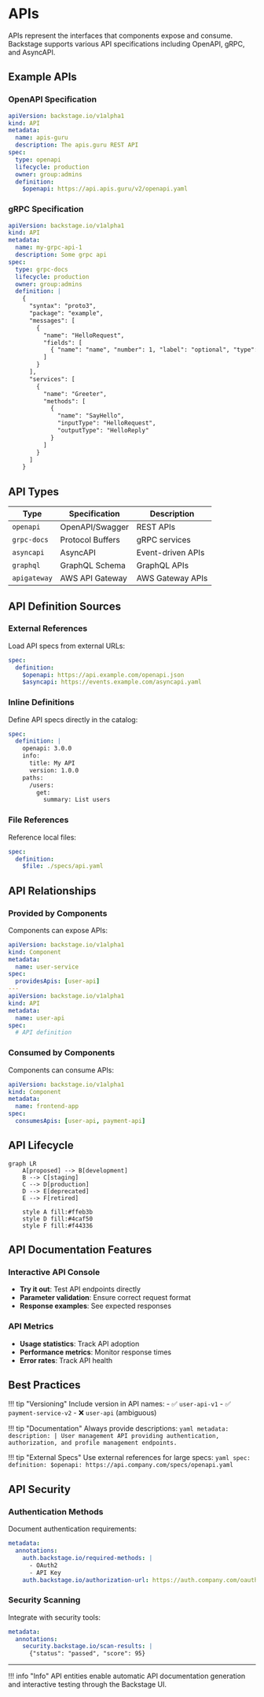 # APIs

APIs represent the interfaces that components expose and consume. Backstage supports various API specifications including OpenAPI, gRPC, and AsyncAPI.

## Example APIs

### OpenAPI Specification

```yaml
apiVersion: backstage.io/v1alpha1
kind: API
metadata:
  name: apis-guru
  description: The apis.guru REST API
spec:
  type: openapi
  lifecycle: production
  owner: group:admins
  definition:
    $openapi: https://api.apis.guru/v2/openapi.yaml
```

### gRPC Specification

```yaml
apiVersion: backstage.io/v1alpha1
kind: API
metadata:
  name: my-grpc-api-1
  description: Some grpc api
spec:
  type: grpc-docs
  lifecycle: production
  owner: group:admins
  definition: |
    {
      "syntax": "proto3",
      "package": "example",
      "messages": [
        {
          "name": "HelloRequest",
          "fields": [
            { "name": "name", "number": 1, "label": "optional", "type": "string" }
          ]
        }
      ],
      "services": [
        {
          "name": "Greeter",
          "methods": [
            {
              "name": "SayHello",
              "inputType": "HelloRequest",
              "outputType": "HelloReply"
            }
          ]
        }
      ]
    }
```

## API Types

| Type | Specification | Description |
|------|---------------|-------------|
| `openapi` | OpenAPI/Swagger | REST APIs |
| `grpc-docs` | Protocol Buffers | gRPC services |
| `asyncapi` | AsyncAPI | Event-driven APIs |
| `graphql` | GraphQL Schema | GraphQL APIs |
| `apigateway` | AWS API Gateway | AWS Gateway APIs |

## API Definition Sources

### External References

Load API specs from external URLs:

```yaml
spec:
  definition:
    $openapi: https://api.example.com/openapi.json
    $asyncapi: https://events.example.com/asyncapi.yaml
```

### Inline Definitions
Define API specs directly in the catalog:

```yaml
spec:
  definition: |
    openapi: 3.0.0
    info:
      title: My API
      version: 1.0.0
    paths:
      /users:
        get:
          summary: List users
```

### File References
Reference local files:

```yaml
spec:
  definition:
    $file: ./specs/api.yaml
```

## API Relationships

### Provided by Components
Components can expose APIs:

```yaml
apiVersion: backstage.io/v1alpha1
kind: Component
metadata:
  name: user-service
spec:
  providesApis: [user-api]
---
apiVersion: backstage.io/v1alpha1
kind: API
metadata:
  name: user-api
spec:
  # API definition
```

### Consumed by Components
Components can consume APIs:

```yaml
apiVersion: backstage.io/v1alpha1
kind: Component
metadata:
  name: frontend-app
spec:
  consumesApis: [user-api, payment-api]
```

## API Lifecycle

```mermaid
graph LR
    A[proposed] --> B[development]
    B --> C[staging]
    C --> D[production]
    D --> E[deprecated]
    E --> F[retired]
    
    style A fill:#ffeb3b
    style D fill:#4caf50
    style F fill:#f44336
```

## API Documentation Features

### Interactive API Console
- **Try it out**: Test API endpoints directly
- **Parameter validation**: Ensure correct request format
- **Response examples**: See expected responses

### API Metrics
- **Usage statistics**: Track API adoption
- **Performance metrics**: Monitor response times
- **Error rates**: Track API health

## Best Practices

!!! tip "Versioning"
    Include version in API names:
    - ✅ `user-api-v1`
    - ✅ `payment-service-v2`
    - ❌ `user-api` (ambiguous)

!!! tip "Documentation"
    Always provide descriptions:
    ```yaml
    metadata:
      description: |
        User management API providing authentication,
        authorization, and profile management endpoints.
    ```

!!! tip "External Specs"
    Use external references for large specs:
    ```yaml
    spec:
      definition:
        $openapi: https://api.company.com/specs/openapi.yaml
    ```

## API Security

### Authentication Methods
Document authentication requirements:

```yaml
metadata:
  annotations:
    auth.backstage.io/required-methods: |
      - OAuth2
      - API Key
    auth.backstage.io/authorization-url: https://auth.company.com/oauth
```

### Security Scanning
Integrate with security tools:

```yaml
metadata:
  annotations:
    security.backstage.io/scan-results: |
      {"status": "passed", "score": 95}
```

---

!!! info "Info"
    API entities enable automatic API documentation generation and interactive testing through the Backstage UI.
